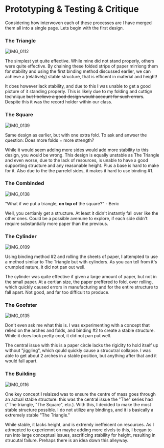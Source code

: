 # Prototyping & Testing & Critique

Considering how interwoven each of these processes are I have merged them all into a single page. Lets begin with the first design.

### The Triangle

![IMG_0112](https://github.com/StAndrewsCollege/2324-tej3m-5-e-0-sprint0-BericPrime/assets/88285816/1d6fca4e-6320-490f-824c-de3906721617)

The simplest yet quite effective. While mine did not stand properly, others were quite effective. By chaining these folded strips of paper mirriong them for stability and using the first binding method discussed earlier, we can achieve a (relatively) stable structure, that is efficent in material and height!

It does however lack stability, and due to this I was unable to get a good picture of it standing properly. This is likely due to my folding and cuttign technique ~~but I believe a good design would account for such errors~~. Despite this it was the record holder within our class.

### The Square

![IMG_0139](https://github.com/StAndrewsCollege/2324-tej3m-5-e-0-sprint0-BericPrime/assets/88285816/30e8ca9e-2590-4bfb-bc4d-703813d2abc1)

Same design as earlier, but with one extra fold. To ask and anwser the question: Does more folds = more strength?

While it would seem adding more sides would add more stability to this design, you would be wrong. This design is equally unstable as The Triangle and even worse, due to the lack of resources, is unable to have a good supporting structure and any reasonable height. Plus a base is hard to make for it. Also due to the the parrelel sides, it makes it hard to use binding #1.

### The Combinded

![IMG_0138](https://github.com/StAndrewsCollege/2324-tej3m-5-e-0-sprint0-BericPrime/assets/88285816/370091b6-3c2b-4f66-b203-7e201e2770ff)

"What if we put a triangle, **on top of** the square?" - Beric

Well, you certianly get a structure. At least it didn't instantly fall over like the other ones. Could be a possible avenune to explore, if each side didn't require substantially more paper than the previous.

### The Cylinder

![IMG_0109](https://github.com/StAndrewsCollege/2324-tej3m-5-e-0-sprint0-BericPrime/assets/88285816/557598b3-0bad-4be7-8b7e-dbf88e444566)

Using binding method #2 and rolling the sheets of paper, I attempted to use a method similar to The Triangle but with cylinders. As you can tell from it's crumpled nature, it did not pan out well.

The cylinder was quite effective if given a large amount of paper, but not in the small paper. At a certian size, the paper preffered to fold, over rolling, which quickly caused errors in manufacturing and for the entire structure to fall apart. Not good, and far too difficult to produce.

### The Goofster

![IMG_0135](https://github.com/StAndrewsCollege/2324-tej3m-5-e-0-sprint0-BericPrime/assets/88285816/ea0aaed7-b7e0-4923-b284-938f36b781eb)

Don't even ask me what this is. I was experimenting with a concept that relied on the arches and folds, and binding #2 to create a stable structure. While it does look pretty cool, it did not pan put well.

The central issue with this is a paper circle lacks the rigidity to hold itself up without "jiggling", which qould quickly cause a strucutral collapse. I was able to get about 2 arches in a stable position, but anything after that and it would fall apart.

### The Building

![IMG_0116](https://github.com/StAndrewsCollege/2324-tej3m-5-e-0-sprint0-BericPrime/assets/88285816/29f00c91-715c-4b93-ae5a-707f1b4701c5)

One key concept I relaized was to ensure the centre of mass goes through an actual stable structure. this was the central issue the "The" series had ("The triangle, "The Square", etc.). With this, I decided to make the most stable structure possible. I do not utilize any bindings, and it is basically a extremely stable "The Triangle."

While stable, it lacks height, and is extremly ineffeicent on resources. As I attmepted to experiemnt on maybe adding more elvels to this, I began to run into large conceptual issues, sacrificing stability for height, resulting in strucutal failure. Prehaps there is an idea down this alleyway.

